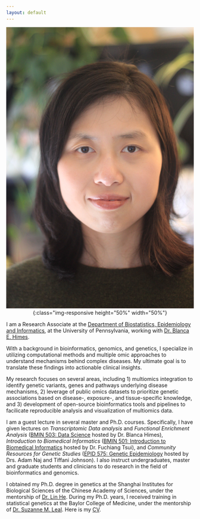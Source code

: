 ```yaml
---
layout: default
---
```


<span style="display:block;text-align:center">![MengyuanATS](imgs/profile/Mengyuan_ATS.jpeg){:class="img-responsive height="50%" width="50%"}

I am a Research Associate at the [Department of Biostatistics, Epidemiology and Informatics](https://www.dbei.med.upenn.edu/), at the University of Pennsylvania, working with [Dr. Blanca E. Himes](https://himeslab.org/people/).

With a background in bioinformatics, genomics, and genetics, I specialize in utilizing computational methods and multiple omic approaches to understand mechanisms behind complex diseases. My ultimate goal is to translate these findings into actionable clinical insights.

My research focuses on several areas, including 1) multiomics integration to identify genetic variants, genes and pathways underlying disease mechanisms, 2) leverage of public omics datasets to prioritize genetic associations based on disease-, exposure-, and tissue-specific knowledge, and 3) development of open-source bioinformatics tools and pipelines to facilicate reproducible analysis and visualization of multiomics data.


I am a guest lecture in several master and Ph.D. courses. Specifically, I have given lectures on *Transcriptomic Data analysis* and *Functional Enrichment Analysis* ([BMIN 503: Data Science](https://www.med.upenn.edu/mbmi/course-descriptions.html) hosted by Dr. Blanca Himes), *Introduction to Biomedical Informatics* ([BMIN 501: Introduction to Biomedical Informatics](https://www.med.upenn.edu/mbmi/course-descriptions.html) hosted by Dr. Fuchiang Tsui), and *Community Resources for Genetic Studies* ([EPID 575: Genetic Epidemiology](https://www.cceb.med.upenn.edu/course/introduction-genetic-epidemiology) hosted by Drs. Adam Naj and Tiffani Johnson). I also instruct undergraduates, master and graduate students and clinicians to do research in the field of bioinformatics and genomics.

I obtained my Ph.D. degree in genetics at the Shanghai Institutes for Biological Sciences of the Chinese Academy of Sciences, under the mentorship of [Dr. Lin He](https://life.sjtu.edu.cn/teacher/En/LinHe). During my Ph.D. years, I received training in statistical genetics at the Baylor College of Medicine, under the mentorship of [Dr. Suzanne M. Leal](http://statgen.us/Suzanne_M_Leal_PhD). Here is my [CV](docs/CV_MengyuanKan.pdf).

